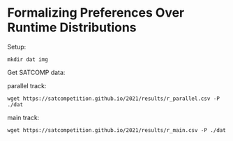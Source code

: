 # Formalizing Preferences Over Runtime Distributions


Setup:
```
mkdir dat img
```

Get SATCOMP data:

parallel track:
```
wget https://satcompetition.github.io/2021/results/r_parallel.csv -P ./dat
```

main track: 
```
wget https://satcompetition.github.io/2021/results/r_main.csv -P ./dat
```


